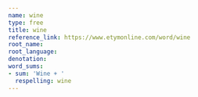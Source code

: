 ```yaml
---
name: wine
type: free
title: wine
reference_link: https://www.etymonline.com/word/wine
root_name: 
root_language: 
denotation: 
word_sums:
- sum: 'Wine + '
  respelling: wine
---
```

